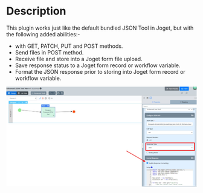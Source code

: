 # Description

This plugin works just like the default bundled JSON Tool in Joget, but with the following added abilities:-

- with GET, PATCH, PUT and POST methods.
- Send files in POST method.
- Receive file and store into a Joget form file upload.
- Save response status to a Joget form record or workflow variable.
- Format the JSON response prior to storing into Joget form record or workflow variable.

![img.png](img.png)
